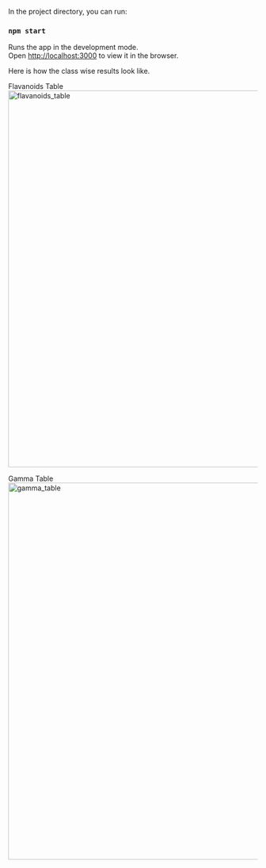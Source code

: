 In the project directory, you can run:

### `npm start`

Runs the app in the development mode.\
Open [http://localhost:3000](http://localhost:3000) to view it in the browser.

Here is how the class wise results look like.

Flavanoids Table\
<img width="760" alt="flavanoids_table" src="https://github.com/Suraj-Paul/stats-table/assets/67500086/671f8951-e886-4252-a0bc-dcc9b1b4c26a">

Gamma Table\
<img width="760" alt="gamma_table" src="https://github.com/Suraj-Paul/stats-table/assets/67500086/0a782c4a-574e-413d-9d72-3adbf7ec1d6b">





